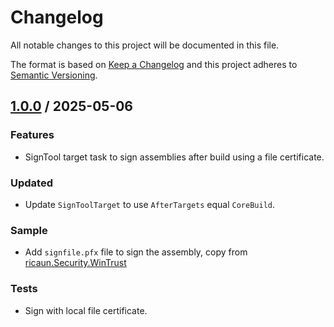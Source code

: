 ﻿# Changelog
All notable changes to this project will be documented in this file.

The format is based on [Keep a Changelog](http://keepachangelog.com/en/1.0.0/)
and this project adheres to [Semantic Versioning](http://semver.org/spec/v2.0.0.html).

## [1.0.0] / 2025-05-06
### Features
- SignTool target task to sign assemblies after build using a file certificate.
### Updated
- Update `SignToolTarget` to use `AfterTargets` equal `CoreBuild`.
### Sample
- Add `signfile.pfx` file to sign the assembly, copy from [ricaun.Security.WinTrust](https://github.com/ricaun-io/ricaun.Security.WinTrust/)
### Tests
- Sign with local file certificate.

[vNext]: ../../compare/1.0.0...HEAD
[1.0.0]: ../../compare/1.0.0
